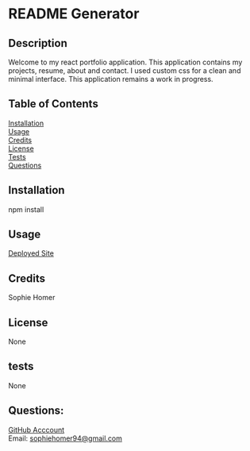 # README Generator

## Description 
Welcome to my react portfolio application. This application contains my projects, resume, about and contact. I used custom css for a clean and minimal interface. This application remains a work in progress.

## Table of Contents 
[Installation](#installation) <br>
[Usage](#usage)  <br>
[Credits](#credits)  <br>
[License](#license)  <br>
[Tests](#tests)  <br>
[Questions](#questions)  <br>

## Installation
npm install

## Usage
[Deployed Site](https://sophiehomer.github.io/react_portfolio/)

## Credits
Sophie Homer

## License 
None

## tests
None

## Questions:
[GitHub Acccount](https://github.com/sophiehomer) <br>
Email: sophiehomer94@gmail.com
